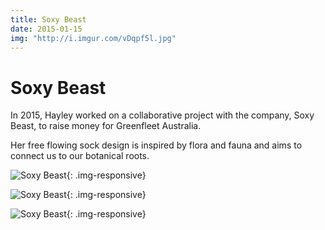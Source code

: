 ```yaml
---
title: Soxy Beast
date: 2015-01-15
img: "http://i.imgur.com/vDqpf5l.jpg"
---
```


# Soxy Beast

In 2015, Hayley worked on a collaborative project with the company, Soxy Beast, to raise money for Greenfleet Australia.

Her free flowing sock design is inspired by flora and fauna and aims to connect us to our botanical roots.

![Soxy Beast](http://i.imgur.com/MrxfS13.jpg){: .img-responsive}

![Soxy Beast](http://i.imgur.com/yQYKSdP.jpg){: .img-responsive}

![Soxy Beast](http://i.imgur.com/k0FyBom.jpg){: .img-responsive}
